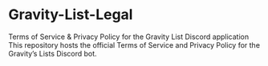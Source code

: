 # Gravity-List-Legal
Terms of Service &amp; Privacy Policy for the Gravity List Discord application
This repository hosts the official Terms of Service and Privacy Policy for the Gravity’s Lists Discord bot.
